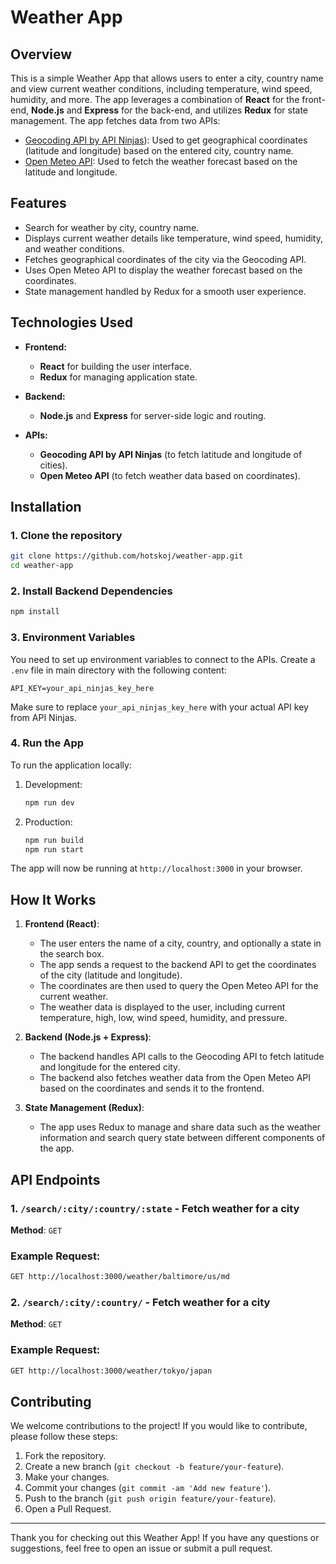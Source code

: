 # Weather App

## Overview

This is a simple Weather App that allows users to enter a city, country name and view current weather conditions, including temperature, wind speed, humidity, and more. The app leverages a combination of **React** for the front-end, **Node.js** and **Express** for the back-end, and utilizes **Redux** for state management. The app fetches data from two APIs:

- [Geocoding API by API Ninjas](https://api-ninjas.com/api/geocoding)): Used to get geographical coordinates (latitude and longitude) based on the entered city, country name.
- [Open Meteo API](https://open-meteo.com/): Used to fetch the weather forecast based on the latitude and longitude.

## Features

- Search for weather by city, country name.
- Displays current weather details like temperature, wind speed, humidity, and weather conditions.
- Fetches geographical coordinates of the city via the Geocoding API.
- Uses Open Meteo API to display the weather forecast based on the coordinates.
- State management handled by Redux for a smooth user experience.

## Technologies Used

- **Frontend:**
  - **React** for building the user interface.
  - **Redux** for managing application state.
  
- **Backend:**
  - **Node.js** and **Express** for server-side logic and routing.

- **APIs:**
  - **Geocoding API by API Ninjas** (to fetch latitude and longitude of cities).
  - **Open Meteo API** (to fetch weather data based on coordinates).

## Installation

### 1. Clone the repository

```bash
git clone https://github.com/hotskoj/weather-app.git
cd weather-app
```

### 2. Install Backend Dependencies

```bash
npm install
```

### 3. Environment Variables

You need to set up environment variables to connect to the APIs. Create a `.env` file in main directory with the following content:

```env
API_KEY=your_api_ninjas_key_here
```

Make sure to replace `your_api_ninjas_key_here` with your actual API key from API Ninjas.

### 4. Run the App

To run the application locally:

1. Development:

   ```bash
   npm run dev
   ```

2. Production:

   ```bash
   npm run build
   npm run start
   ```

The app will now be running at `http://localhost:3000` in your browser.

## How It Works

1. **Frontend (React)**:
   - The user enters the name of a city, country, and optionally a state in the search box.
   - The app sends a request to the backend API to get the coordinates of the city (latitude and longitude).
   - The coordinates are then used to query the Open Meteo API for the current weather.
   - The weather data is displayed to the user, including current temperature, high, low, wind speed, humidity, and pressure.

2. **Backend (Node.js + Express)**:
   - The backend handles API calls to the Geocoding API to fetch latitude and longitude for the entered city.
   - The backend also fetches weather data from the Open Meteo API based on the coordinates and sends it to the frontend.
   
3. **State Management (Redux)**:
   - The app uses Redux to manage and share data such as the weather information and search query state between different components of the app.

## API Endpoints

### 1. `/search/:city/:country/:state` - Fetch weather for a city

**Method**: `GET`  

### Example Request:

```bash
GET http://localhost:3000/weather/baltimore/us/md
```

### 2. `/search/:city/:country/` - Fetch weather for a city

**Method**: `GET`  

### Example Request:

```bash
GET http://localhost:3000/weather/tokyo/japan
```

## Contributing

We welcome contributions to the project! If you would like to contribute, please follow these steps:

1. Fork the repository.
2. Create a new branch (`git checkout -b feature/your-feature`).
3. Make your changes.
4. Commit your changes (`git commit -am 'Add new feature'`).
5. Push to the branch (`git push origin feature/your-feature`).
6. Open a Pull Request.

---

Thank you for checking out this Weather App! If you have any questions or suggestions, feel free to open an issue or submit a pull request.
